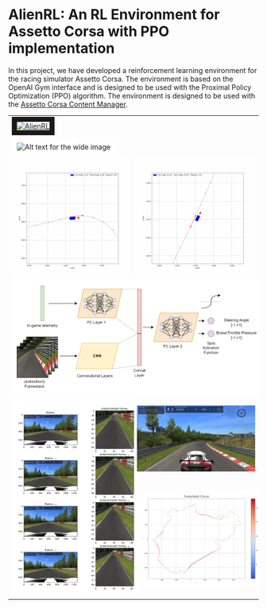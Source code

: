 # AlienRL: An RL Environment for Assetto Corsa with PPO implementation

In this project, we have developed a reinforcement learning environment for the racing simulator Assetto Corsa. The environment is based on the OpenAI Gym interface and is designed to be used with the Proximal Policy Optimization (PPO) algorithm. The environment is designed to be used with the [Assetto Corsa Content Manager](https://assettocorsa.club/content-manager.html).

<!-- [![AlienRL](https://img.youtube.com/vi/A5KJDpCzn-w/0.jpg)](https://www.youtube.com/watch?v=A5KJDpCzn-w) -->

<table>
    <tr>
        <td colspan="2">
            <a href="http://www.youtube.com/watch?feature=player_embedded&v=A5KJDpCzn-w
" target="_blank"><img src="http://img.youtube.com/vi/A5KJDpCzn-w/0.jpg" 
alt="AlienRL" width="600" height="400" border="10" /></a>   
        </td>
    </tr>
    <tr>
        <td colspan="2">
            <img src="./Figures/AlienRL.png" width="600" alt="Alt text for the wide image" style="background-color:white; border: 10px solid white"> 
        </td>
    </tr>
    <tr>
        <td>
            <img src="./Figures/stig.gif" width="300" alt="Alt text for the gif">
        </td>
        <td>
            <img src="./Figures/crash.gif" width="300" alt="Alt text for the gif">
        </td>
    </tr>
    <tr>
        <td colspan="2">
            <img src="./Figures/Neural Network Architecture.png" width="600" alt="Alt text for the wide image" style="background-color:white; border: 10px solid white"> 
        </td>
    </tr>
    <tr>
        <td rowspan="2">
            <img src="./Figures/preprocessed_framestack.png" width="300" alt="Alt text for the gif" style="background-color:white; border: 10px solid white">
        </td>
        <td>
            <img src="./Figures/3rd person view.png" width="300" alt="Alt text for the gif" >
        </td>
    </tr>
    <tr>
        <td>
            <img src="./Figures/Nordschleife Circuit.png" width="300" alt="Alt text for the gif" style="border: 10px solid white">
        </td>
    </tr>  
</table>

